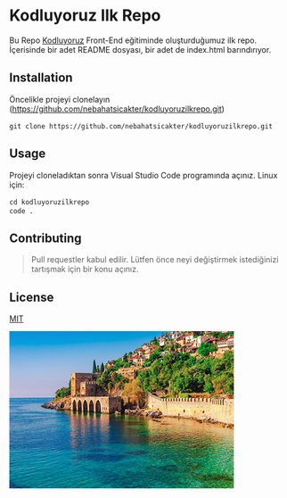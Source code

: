 # Kodluyoruz Ilk Repo

Bu Repo [Kodluyoruz](https://www.kodluyoruz.org/) Front-End eğitiminde oluşturduğumuz ilk repo. İçerisinde bir adet README dosyası, bir adet de index.html barındırıyor.

## Installation

Öncelikle projeyi clonelayın (https://github.com/nebahatsicakter/kodluyoruzilkrepo.git)

```
git clone https://github.com/nebahatsicakter/kodluyoruzilkrepo.git

```

## Usage

Projeyi cloneladıktan sonra Visual Studio Code programında açınız.
Linux için:

```Linux
cd kodluyoruzilkrepo
code .
```

## Contributing
>Pull requestler kabul edilir. Lütfen önce neyi değiştirmek
istediğinizi tartışmak için bir konu açınız.

## License

[MIT](https://github.com/git/git-scm.com/blob/main/MIT-LICENSE.txt)


![](/guzel-manzara-fotografciligi.jpg)